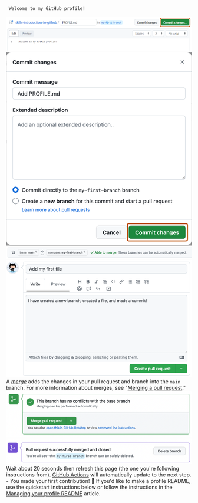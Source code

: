   ```
   Welcome to my GitHub profile!
   ```
   ![profile.md file screenshot](/images/my-profile-file.png)
    ![screenshot of adding a new file with a commit message](/images/commit-full-screen.png)
    ![screenshot showing both branch selections](/images/pull-request-branches.png)
    ![screenshot showing pull request](/images/Pull-request-description.png)
    A _[merge](https://docs.github.com/en/get-started/quickstart/github-glossary#merge)_ adds the changes in your pull request and branch into the `main` branch. For more information about merges, see "[Merging a pull request](https://docs.github.com/en/pull-requests/collaborating-with-pull-requests/incorporating-changes-from-a-pull-request/merging-a-pull-request)."
    ![screenshot of green merge pull request button](/images/Green-merge-pull-request.png)
    ![screenshot showing delete branch button](/images/delete-branch.png)
    Wait about 20 seconds then refresh this page (the one you're following instructions from). [GitHub Actions](https://docs.github.com/en/actions) will automatically update to the next step.
    - You made your first contribution! :tada:
    If you'd like to make a profile README, use the quickstart instructions below or follow the instructions in the [Managing your profile README](https://docs.github.com/account-and-profile/setting-up-and-managing-your-github-profile/customizing-your-profile/managing-your-profile-readme) article.

